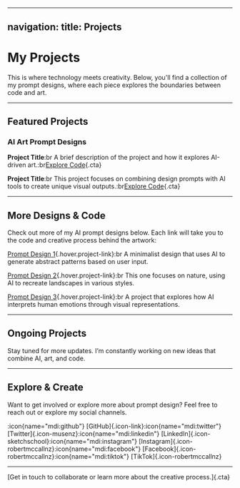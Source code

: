 #

---

navigation:
title: Projects
---------------

# My Projects

This is where technology meets creativity. Below, you'll find a collection of my prompt designs, where each piece explores the boundaries between code and art.

---

## Featured Projects

### AI Art Prompt Designs

**Project Title**:br
A brief description of the project and how it explores AI-driven art.:br[Explore Code](#){.cta}

**Project Title**:br
This project focuses on combining design prompts with AI tools to create unique visual outputs.:br[Explore Code](#){.cta}

---

## More Designs & Code

Check out more of my AI prompt designs below. Each link will take you to the code and creative process behind the artwork:

[Prompt Design 1](#){.hover.project-link}:br
A minimalist design that uses AI to generate abstract patterns based on user input.

[Prompt Design 2](#){.hover.project-link}:br
This one focuses on nature, using AI to recreate landscapes in various styles.

[Prompt Design 3](#){.hover.project-link}:br
A project that explores how AI interprets human emotions through visual representations.

---

## Ongoing Projects

Stay tuned for more updates. I’m constantly working on new ideas that combine AI, art, and code.

---

## Explore & Create

Want to get involved or explore more about prompt design? Feel free to reach out or explore my social channels.

:icon{name="mdi:github"} [GitHub]{.icon-link}:icon{name="mdi:twitter"} [Twitter]{.icon-musenz}:icon{name="mdi:linkedin"} [LinkedIn]{.icon-sketchschool}:icon{name="mdi:instagram"} [Instagram]{.icon-robertmccallnz}:icon{name="mdi:facebook"} [Facebook]{.icon-robertmccallnz}:icon{name="mdi:tiktok"} [TikTok]{.icon-robertmccallnz}

---

[Get in touch to collaborate or learn more about the creative process.]{.cta}
